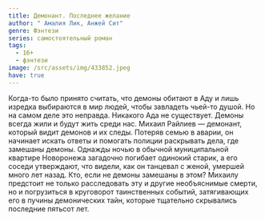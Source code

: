 ```yaml
---
title: Демонант. Последнее желание
author: " Амалия Лик, Анжей Сит"
genre: Фэнтези
series: самостоятельный роман
tags:
  - 16+
  - фэнтези
image: /src/assets/img/433852.jpeg
have: true
---
```

Когда-то было принято считать, что демоны обитают в Аду и лишь изредка выбираются в мир людей, чтобы завладеть чьей-то душой. Но на самом деле это неправда. Никакого Ада не существует. Демоны всегда жили и будут жить среди нас. Михаил Райлиев — демонант, который видит демонов и их следы. Потеряв семью в аварии, он начинает искать ответы и помогать полиции раскрывать дела, где замешаны демоны. Однажды ночью в обычной муниципальной квартире Новоронежа загадочно погибает одинокий старик, а его соседи утверждают, что видели, как он танцевал с женой, умершей много лет назад. Кто, если не демоны замешаны в этом? Михаилу предстоит не только расследовать эту и другие необъяснимые смерти, но и погрузиться в круговорот таинственных событий, затягивающих его в пучины демонических тайн, которые тщательно скрывались последние пятьсот лет.
